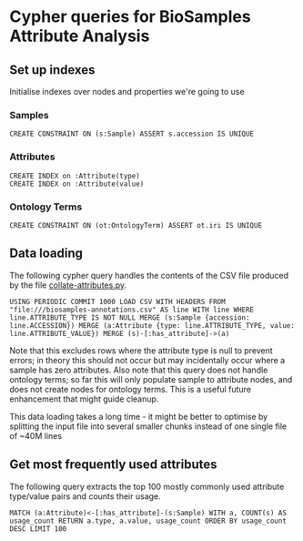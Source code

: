 # Cypher queries for BioSamples Attribute Analysis

## Set up indexes

Initialise indexes over nodes and properties we're going to use

### Samples

~~~~
CREATE CONSTRAINT ON (s:Sample) ASSERT s.accession IS UNIQUE
~~~~

### Attributes

~~~~
CREATE INDEX on :Attribute(type)
CREATE INDEX on :Attribute(value)
~~~~

### Ontology Terms

~~~~
CREATE CONSTRAINT ON (ot:OntologyTerm) ASSERT ot.iri IS UNIQUE
~~~~

## Data loading

The following cypher query handles the contents of the CSV file produced by the file [collate-attributes.py](/blob/master/collate-attributes.py).

~~~~
USING PERIODIC COMMIT 1000 LOAD CSV WITH HEADERS FROM "file:///biosamples-annotations.csv" AS line WITH line WHERE line.ATTRIBUTE_TYPE IS NOT NULL MERGE (s:Sample {accession: line.ACCESSION}) MERGE (a:Attribute {type: line.ATTRIBUTE_TYPE, value: line.ATTRIBUTE_VALUE}) MERGE (s)-[:has_attribute]->(a)
~~~~

Note that this excludes rows where the attribute type is null to prevent errors; in theory this should not occur but may incidentally occur where a sample has zero attributes.  Also note that this query does not handle ontology terms; so far this will only populate sample to attribute nodes, and does not create nodes for ontology terms.  This is a useful future enhancement that might guide cleanup.

This data loading takes a long time - it might be better to optimise by splitting the input file into several smaller chunks instead of one single file of ~40M lines

## Get most frequently used attributes

The following query extracts the top 100 mostly commonly used attribute type/value pairs and counts their usage.

~~~~
MATCH (a:Attribute)<-[:has_attribute]-(s:Sample) WITH a, COUNT(s) AS usage_count RETURN a.type, a.value, usage_count ORDER BY usage_count DESC LIMIT 100
~~~~